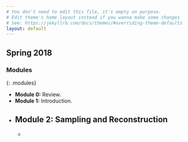 ```yaml
---
# You don't need to edit this file, it's empty on purpose.
# Edit theme's home layout instead if you wanna make some changes
# See: https://jekyllrb.com/docs/themes/#overriding-theme-defaults
layout: default
---
```



<h2>Spring 2018</h2>


### Modules
{: .modules}

* __Module 0:__ Review.
* __Module 1:__ Introduction.
* __Module 2:__ Sampling and Reconstruction
  - 
  - 
